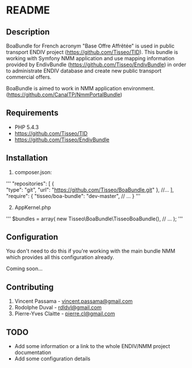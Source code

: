 README
======

Description
-----------

BoaBundle for French acronym "Base Offre Affrêtée" is used in public transport 
ENDIV project (https://github.com/Tisseo/TID).
This bundle is working with Symfony NMM application and use mapping information 
provided by EndivBundle (https://github.com/Tisseo/EndivBundle) in order to 
administrate ENDIV database and create new public transport commercial offers.

BoaBundle is aimed to work in NMM application environment.
(https://github.com/CanalTP/NmmPortalBundle)

Requirements
------------

- PHP 5.4.3
- https://github.com/Tisseo/TID
- https://github.com/Tisseo/EndivBundle 

Installation
------------

1. composer.json:

'''
    "repositories": [
        {   
            "type": "git",
            "url": "https://github.com/Tisseo/BoaBundle.git"
        },
        //...
    ],
    "require": {
        "tisseo/boa-bundle": "dev-master",
        // ...
    }
'''

2. AppKernel.php

'''
    $bundles = array(
        new Tisseo\BoaBundle\TisseoBoaBundle(),
        // ...
    );
'''

Configuration
-------------

You don't need to do this if you're working with the main bundle NMM which
provides all this configuration already.

Coming soon...

Contributing
------------

1. Vincent Passama - vincent.passama@gmail.com
2. Rodolphe Duval - rdldvl@gmail.com
3. Pierre-Yves Claitte - pierre.cl@gmail.com

TODO
----

- Add some information or a link to the whole ENDIV/NMM project documentation
- Add some configuration details
